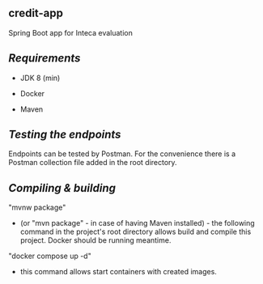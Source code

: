 ## credit-app
Spring Boot app for Inteca evaluation

## _**Requirements**_

- JDK 8 (min)
  
- Docker
  
- Maven

## _**Testing the endpoints**_

Endpoints can be tested by Postman. For the convenience there is a Postman collection file 
added in the root directory.

## _**Compiling & building**_

"mvnw package"

- (or "mvn package" - in case of having Maven installed) - the following command in the project's root directory allows build and compile 
this project. Docker should be running meantime.

"docker compose up -d" 

- this command allows start containers with created images.

